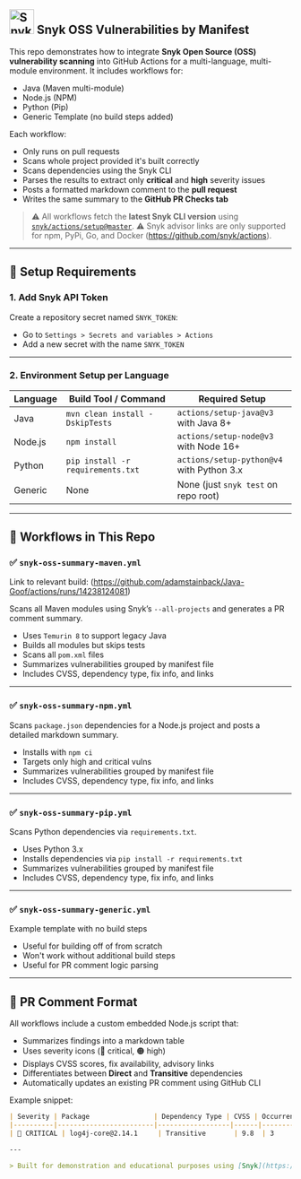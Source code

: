 ## <img src="https://cdn.brandfetch.io/id8lDQ6AMj/idG0kOimA5.svg?c=1dxbfHSJFAPEGdCLU4o5B" alt="Snyk" height="44" /> Snyk OSS Vulnerabilities by Manifest

This repo demonstrates how to integrate **Snyk Open Source (OSS) vulnerability scanning** into GitHub Actions for a multi-language, multi-module environment. It includes workflows for:

- Java (Maven multi-module)
- Node.js (NPM)
- Python (Pip)
- Generic Template (no build steps added)

Each workflow:
- Only runs on pull requests
- Scans whole project provided it's built correctly
- Scans dependencies using the Snyk CLI
- Parses the results to extract only **critical** and **high** severity issues
- Posts a formatted markdown comment to the **pull request**
- Writes the same summary to the **GitHub PR Checks tab**

> ⚠️ All workflows fetch the **latest Snyk CLI version** using [`snyk/actions/setup@master`](https://github.com/snyk/actions).
> ⚠️ Snyk advisor links are only supported for npm, PyPi, Go, and Docker (https://github.com/snyk/actions).

---

## 🔧 Setup Requirements

### 1. Add Snyk API Token
Create a repository secret named `SNYK_TOKEN`:
- Go to `Settings > Secrets and variables > Actions`
- Add a new secret with the name `SNYK_TOKEN`

---

### 2. Environment Setup per Language

| Language | Build Tool / Command                    | Required Setup                        |
|----------|------------------------------------------|----------------------------------------|
| Java     | `mvn clean install -DskipTests`          | `actions/setup-java@v3` with Java 8+  |
| Node.js  | `npm install`                            | `actions/setup-node@v3` with Node 16+ |
| Python   | `pip install -r requirements.txt`        | `actions/setup-python@v4` with Python 3.x |
| Generic  | None                                     | None (just `snyk test` on repo root)  |

---

## 📂 Workflows in This Repo

### ✅ `snyk-oss-summary-maven.yml`
Link to relevant build: (https://github.com/adamstainback/Java-Goof/actions/runs/14238124081)

Scans all Maven modules using Snyk’s `--all-projects` and generates a PR comment summary.

- Uses `Temurin 8` to support legacy Java
- Builds all modules but skips tests
- Scans all `pom.xml` files
- Summarizes vulnerabilities grouped by manifest file
- Includes CVSS, dependency type, fix info, and links

---

### ✅ `snyk-oss-summary-npm.yml`
Scans `package.json` dependencies for a Node.js project and posts a detailed markdown summary.

- Installs with `npm ci`
- Targets only high and critical vulns
- Summarizes vulnerabilities grouped by manifest file
- Includes CVSS, dependency type, fix info, and links

---

### ✅ `snyk-oss-summary-pip.yml`
Scans Python dependencies via `requirements.txt`.

- Uses Python 3.x
- Installs dependencies via `pip install -r requirements.txt`
- Summarizes vulnerabilities grouped by manifest file
- Includes CVSS, dependency type, fix info, and links

---

### ✅ `snyk-oss-summary-generic.yml`
Example template with no build steps

- Useful for building off of from scratch
- Won't work without additional build steps
- Useful for PR comment logic parsing

---

## 💬 PR Comment Format

All workflows include a custom embedded Node.js script that:

- Summarizes findings into a markdown table
- Uses severity icons (🔴 critical, 🟠 high)
- Displays CVSS scores, fix availability, advisory links
- Differentiates between **Direct** and **Transitive** dependencies
- Automatically updates an existing PR comment using GitHub CLI

Example snippet:

```markdown
| Severity | Package                | Dependency Type | CVSS | Occurrences | Title                              | Fix Available | Advisor |
|----------|------------------------|------------------|------|-------------|------------------------------------|---------------|---------|
| 🔴 CRITICAL | log4j-core@2.14.1     | Transitive       | 9.8  | 3           | [RCE in log4j](https://snyk.io/...) | 2.17.1        | [View](https://security.snyk.io/...) |

---

> Built for demonstration and educational purposes using [Snyk](https://snyk.io).
